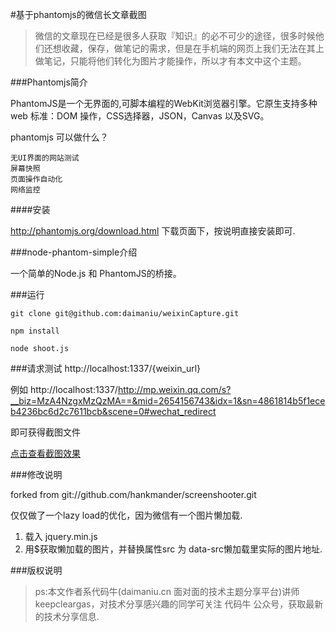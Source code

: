#基于phantomjs的微信长文章截图

>微信的文章现在已经是很多人获取『知识』的必不可少的途径，很多时候他们还想收藏，保存，做笔记的需求，但是在手机端的网页上我们无法在其上做笔记，只能将他们转化为图片才能操作，所以才有本文中这个主题。


###Phantomjs简介

   PhantomJS是一个无界面的,可脚本编程的WebKit浏览器引擎。它原生支持多种web 标准：DOM 操作，CSS选择器，JSON，Canvas 以及SVG。
   
   phantomjs 可以做什么？

    无UI界面的网站测试
    屏幕快照
    页面操作自动化
    网络监控

####安装

http://phantomjs.org/download.html 下载页面下，按说明直接安装即可.


###node-phantom-simple介绍

一个简单的Node.js 和 PhantomJS的桥接。

###运行

```
git clone git@github.com:daimaniu/weixinCapture.git

npm install

node shoot.js

```

###请求测试
http://localhost:1337/{weixin_url}

例如
http://localhost:1337/http://mp.weixin.qq.com/s?__biz=MzA4NzgxMzQzMA==&mid=2654156743&idx=1&sn=4861814b5f1eceb4236bc6d2c7611bcb&scene=0#wechat_redirect

即可获得截图文件

[点击查看截图效果](http://ww4.sinaimg.cn/mw690/5d68e2a9gw1f46aefti2oj20b45yyhdt.jpg)

###修改说明

forked from git://github.com/hankmander/screenshooter.git

仅仅做了一个lazy load的优化，因为微信有一个图片懒加载.

1. 	载入 jquery.min.js 
2. 用$获取懒加载的图片，并替换属性src 为 data-src懒加载里实际的图片地址.

###版权说明

>ps:本文作者系代码牛(daimaniu.cn 面对面的技术主题分享平台)讲师keepcleargas，对技术分享感兴趣的同学可关注 代码牛 公众号，获取最新的技术分享信息.



